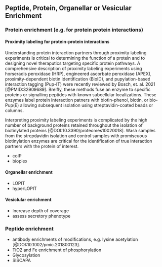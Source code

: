 ## Peptide, Protein, Organellar or Vesicular Enrichment

### Protein enrichment (e.g. for protein protein interactions)


#### Proximity labeling for protein-protein interactions

Understanding protein interaction partners through proximity labeling experiments is critical to determining the function of a protein and to designing novel theraputics targeting specific protein pathways.
A comprehensive description of proximity labeling experiments using horseradis peroxidase (HRP), engineered ascorbate peroxidase (APEX), proximity-dependent biotin identification (BioID), and pupylation-based interaction tagging (Pup-IT) were recently reviewed by Bosch, et. al. 2021 [@PMID:32909689].
Breifly, these methods fuse an enzyme to specific proteins or signalling peptides with known subcellular localizations.
These enzymes label protein interaction patners with biotin-phenol, biotin, or bio-Pup(E) allowing subsequent isolation using streptavidin-coated beads or columns.

Interpreting proximity labeling experiments is complicated by the high number of background proteins retained throughout the isolation of biotinylated proteins [@DOI:10.3390/proteomes10020018].
Wash samples from the strepdavidin isolation and control samples with promiscuous biotinylation enzymes are critical for the identification of true interaction partners with the protein of interest.

* coIP
* bioplex

#### Organellar enrichment

* LOPIT
* hyperLOPIT

#### Vesiclular enrichment

* Increase depth of coverage
* assess secretory phenotype


### Peptide enrichment 
* antibody enrichments of modifications, e.g. lysine acetylation [@DOI:10.1002/pmic.201800123].
* TiO2 and Fe enrichment of phosphorylation
* Glycosylation
* SISCAPA



